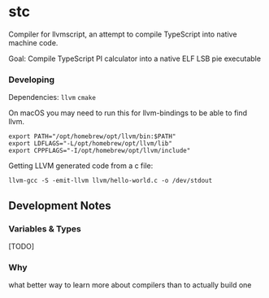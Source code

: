 # stc

Compiler for llvmscript, an attempt to compile TypeScript into native machine code.

Goal: Compile TypeScript PI calculator into a native ELF LSB pie executable

### Developing

Dependencies: `llvm` `cmake`

On macOS you may need to run this for llvm-bindings to be able to find llvm.

```shell
export PATH="/opt/homebrew/opt/llvm/bin:$PATH"
export LDFLAGS="-L/opt/homebrew/opt/llvm/lib"
export CPPFLAGS="-I/opt/homebrew/opt/llvm/include"
```

Getting LLVM generated code from a c file:

```
llvm-gcc -S -emit-llvm llvm/hello-world.c -o /dev/stdout
```

## Development Notes

### Variables & Types

[TODO]

### Why

what better way to learn more about compilers than to actually build one
